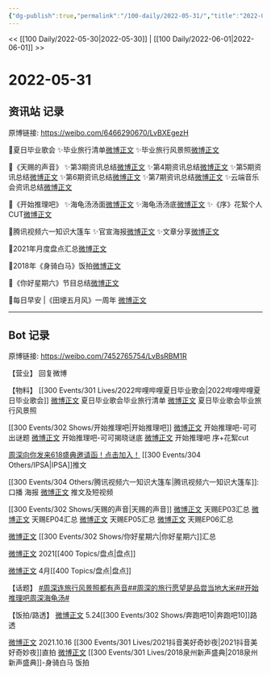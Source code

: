 ```yaml
---
{"dg-publish":true,"permalink":"/100-daily/2022-05-31/","title":"2022-05-31"}
---
```



<< [[100 Daily/2022-05-30\|2022-05-30]] | [[100 Daily/2022-06-01\|2022-06-01]] >>

# 2022-05-31

## 资讯站 记录

原博链接: https://weibo.com/6466290670/LvBXEgezH

🍃夏日毕业歌会
✨毕业旅行清单[微博正文](https://m.weibo.cn/6466290670/4775144251197092)
✨毕业旅行风景照[微博正文](https://m.weibo.cn/6466290670/4775147216573026)

🍃《天赐的声音》
✨第3期资讯总结[微博正文](https://m.weibo.cn/6466290670/4775125700053940)
✨第4期资讯总结[微博正文](https://m.weibo.cn/6466290670/4775126564867077)
✨第5期资讯总结[微博正文](https://m.weibo.cn/6466290670/4775127848585524)
✨第6期资讯总结[微博正文](https://m.weibo.cn/6466290670/4775130112462074)
✨第7期资讯总结[微博正文](https://m.weibo.cn/6466290670/4775229752083510)
✨云端音乐会资讯总结[微博正文](https://m.weibo.cn/6466290670/4775229739501637)

🍃《开始推理吧》
✨海龟汤汤面[微博正文](https://m.weibo.cn/6466290670/4775160681073767)
✨海龟汤汤底[微博正文](https://m.weibo.cn/6466290670/4775174011094824)
✨《序》花絮个人CUT[微博正文](https://m.weibo.cn/6466290670/4775187176755735)

🍃腾讯视频六一知识大篷车
✨官宣海报[微博正文](https://m.weibo.cn/6466290670/4775209922464984)
✨文章分享[微博正文](https://m.weibo.cn/6466290670/4775180956338585)

🍃2021年月度盘点汇总[微博正文](https://m.weibo.cn/6466290670/4775184786000532)

🍃2018年《身骑白马》饭拍[微博正文](https://m.weibo.cn/6466290670/4775247927054985)

🍃《你好星期六》节目总结[微博正文](https://m.weibo.cn/6466290670/4775158412216257)

🍃每日早安 |《田埂五月风》一周年 [微博正文](https://m.weibo.cn/6466290670/4775088471148084)

---
## Bot 记录

原博链接: https://weibo.com/7452765754/LvBsRBM1R

【营业】
[](https://m.weibo.cn/1736988591/4773866502620621) 回复微博

【物料】
[[300 Events/301 Lives/2022哔哩哔哩夏日毕业歌会\|2022哔哩哔哩夏日毕业歌会]]
[微博正文](https://m.weibo.cn/6744306402/4775142364809275) 夏日毕业歌会毕业旅行清单
[微博正文](https://m.weibo.cn/6744306402/4775145888024377) 夏日毕业歌会毕业旅行风景照

[[300 Events/302 Shows/开始推理吧\|开始推理吧]]
[微博正文](https://m.weibo.cn/2162247381/4775156993756647) 开始推理吧-可可出谜题
[微博正文](https://m.weibo.cn/2162247381/4775172239791776) 开始推理吧-可可揭晓谜底
[微博正文](https://m.weibo.cn/6466290670/4775187176755735) 开始推理吧 序+花絮cut

[周深向你发来618盛典邀请函！点击加入！](https://weibo.cn/sinaurl?u=https%3A%2F%2Fmp.weixin.qq.com%2Fs%2F5nuwKCnxRgxmDqxsrcOS2g) [[300 Events/304 Others/IPSA\|IPSA]]推文

[[300 Events/304 Others/腾讯视频六一知识大篷车\|腾讯视频六一知识大篷车]]:
[](https://m.weibo.cn/2591595652/4775162912440973) 口播
[](https://m.weibo.cn/2591595652/4775204553231830) 海报
[微博正文](https://m.weibo.cn/6466290670/4775180956338585) 推文及短视频

[[300 Events/302 Shows/天赐的声音\|天赐的声音]]
[微博正文](https://m.weibo.cn/6466290670/4775125700053940) 天赐EP03汇总
[微博正文](https://m.weibo.cn/6466290670/4775126564867077) 天赐EP04汇总
[微博正文](https://m.weibo.cn/6466290670/4775127848585524) 天赐EP05汇总
[微博正文](https://m.weibo.cn/6466290670/4775130112462074) 天赐EP06汇总

[微博正文](https://m.weibo.cn/6466290670/4775158412216257) [[300 Events/302 Shows/你好星期六\|你好星期六]]汇总

[微博正文](https://m.weibo.cn/6466290670/4775184786000532) 2021[[400 Topics/盘点\|盘点]]

[微博正文](https://m.weibo.cn/6466290670/4775244718145713) 4月[[400 Topics/盘点\|盘点]]

【话题】
[#周深连旅行风景照都有声音#](https://s.weibo.com/weibo?q=%23%E5%91%A8%E6%B7%B1%E8%BF%9E%E6%97%85%E8%A1%8C%E9%A3%8E%E6%99%AF%E7%85%A7%E9%83%BD%E6%9C%89%E5%A3%B0%E9%9F%B3%23)[#周深的旅行愿望是品尝当地大米#](https://s.weibo.com/weibo?q=%23%E5%91%A8%E6%B7%B1%E7%9A%84%E6%97%85%E8%A1%8C%E6%84%BF%E6%9C%9B%E6%98%AF%E5%93%81%E5%B0%9D%E5%BD%93%E5%9C%B0%E5%A4%A7%E7%B1%B3%23)[#开始推理吧周深海龟汤#](https://s.weibo.com/weibo?q=%23%E5%BC%80%E5%A7%8B%E6%8E%A8%E7%90%86%E5%90%A7%E5%91%A8%E6%B7%B1%E6%B5%B7%E9%BE%9F%E6%B1%A4%23)

【饭拍/路透】
[微博正文](https://m.weibo.cn/7495641082/4775135825888836) 5.24[[300 Events/302 Shows/奔跑吧10\|奔跑吧10]]路透

[微博正文](https://m.weibo.cn/1247963292/4773870169754160) 2021.10.16 [[300 Events/301 Lives/2021抖音美好奇妙夜\|2021抖音美好奇妙夜]]直拍
[微博正文](https://m.weibo.cn/5516625428/4775238325504697) [[300 Events/301 Lives/2018泉州新声盛典\|2018泉州新声盛典]]-身骑白马 饭拍
